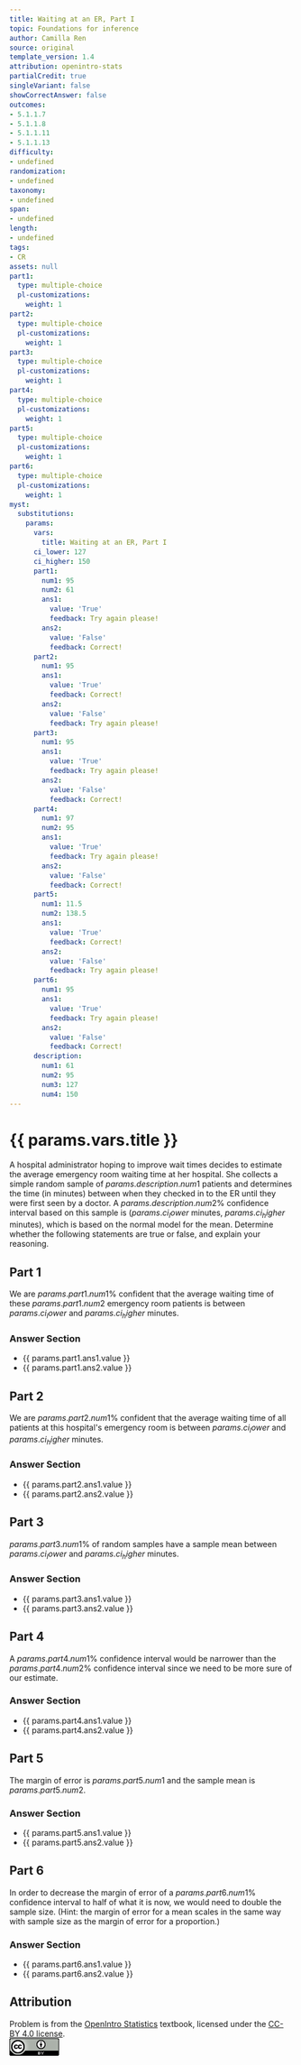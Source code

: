 ```yaml
---
title: Waiting at an ER, Part I
topic: Foundations for inference
author: Camilla Ren
source: original
template_version: 1.4
attribution: openintro-stats
partialCredit: true
singleVariant: false
showCorrectAnswer: false
outcomes:
- 5.1.1.7
- 5.1.1.8
- 5.1.1.11
- 5.1.1.13
difficulty:
- undefined
randomization:
- undefined
taxonomy:
- undefined
span:
- undefined
length:
- undefined
tags:
- CR
assets: null
part1:
  type: multiple-choice
  pl-customizations:
    weight: 1
part2:
  type: multiple-choice
  pl-customizations:
    weight: 1
part3:
  type: multiple-choice
  pl-customizations:
    weight: 1
part4:
  type: multiple-choice
  pl-customizations:
    weight: 1
part5:
  type: multiple-choice
  pl-customizations:
    weight: 1
part6:
  type: multiple-choice
  pl-customizations:
    weight: 1
myst:
  substitutions:
    params:
      vars:
        title: Waiting at an ER, Part I
      ci_lower: 127
      ci_higher: 150
      part1:
        num1: 95
        num2: 61
        ans1:
          value: 'True'
          feedback: Try again please!
        ans2:
          value: 'False'
          feedback: Correct!
      part2:
        num1: 95
        ans1:
          value: 'True'
          feedback: Correct!
        ans2:
          value: 'False'
          feedback: Try again please!
      part3:
        num1: 95
        ans1:
          value: 'True'
          feedback: Try again please!
        ans2:
          value: 'False'
          feedback: Correct!
      part4:
        num1: 97
        num2: 95
        ans1:
          value: 'True'
          feedback: Try again please!
        ans2:
          value: 'False'
          feedback: Correct!
      part5:
        num1: 11.5
        num2: 138.5
        ans1:
          value: 'True'
          feedback: Correct!
        ans2:
          value: 'False'
          feedback: Try again please!
      part6:
        num1: 95
        ans1:
          value: 'True'
          feedback: Try again please!
        ans2:
          value: 'False'
          feedback: Correct!
      description:
        num1: 61
        num2: 95
        num3: 127
        num4: 150
---
```

# {{ params.vars.title }}
A hospital administrator hoping to improve wait times decides to estimate the average emergency room waiting time at her hospital. She collects a simple random sample of ${{ params.description.num1 }}$ patients and determines the time (in minutes) between when they checked in to the ER until they were first seen by a doctor. A ${{ params.description.num2 }}$% confidence interval based on this sample is (${{ params.ci_lower }}$ minutes, ${{ params.ci_higher }}$ minutes), which is based on the normal model for the mean. Determine whether the following statements are true or false, and explain your reasoning.

## Part 1

We are ${{ params.part1.num1 }}$% confident that the average waiting time of these ${{ params.part1.num2 }}$ emergency room patients is between ${{ params.ci_lower }}$ and ${{ params.ci_higher }}$ minutes.

### Answer Section

- {{ params.part1.ans1.value }}
- {{ params.part1.ans2.value }}

## Part 2

We are ${{ params.part2.num1 }}$% confident that the average waiting time of all patients at this hospital's emergency room is between ${{ params.ci_lower }}$ and ${{ params.ci_higher }}$ minutes.

### Answer Section

- {{ params.part2.ans1.value }}
- {{ params.part2.ans2.value }}

## Part 3

${{ params.part3.num1 }}$% of random samples have a sample mean between ${{ params.ci_lower }}$ and ${{ params.ci_higher }}$ minutes.

### Answer Section

- {{ params.part3.ans1.value }}
- {{ params.part3.ans2.value }}

## Part 4

A ${{ params.part4.num1 }}$% confidence interval would be narrower than the ${{ params.part4.num2 }}$% confidence interval since we need to be more sure of our estimate.

### Answer Section

- {{ params.part4.ans1.value }}
- {{ params.part4.ans2.value }}

## Part 5

The margin of error is ${{ params.part5.num1 }}$ and the sample mean is ${{ params.part5.num2 }}$.

### Answer Section

- {{ params.part5.ans1.value }}
- {{ params.part5.ans2.value }}

## Part 6

In order to decrease the margin of error of a ${{ params.part6.num1 }}$% confidence interval to half of what it is now, we would need to double the sample size. (Hint: the margin of error for a mean scales in the same way with sample size as the margin of error for a proportion.)

### Answer Section

- {{ params.part6.ans1.value }}
- {{ params.part6.ans2.value }}

## Attribution

Problem is from the [OpenIntro Statistics](https://openintro.org/book/os/) textbook, licensed under the [CC-BY 4.0 license](https://creativecommons.org/licenses/by/4.0/).<br>![Image representing the Creative Commons 4.0 BY license.](https://raw.githubusercontent.com/firasm/bits/master/by.png)